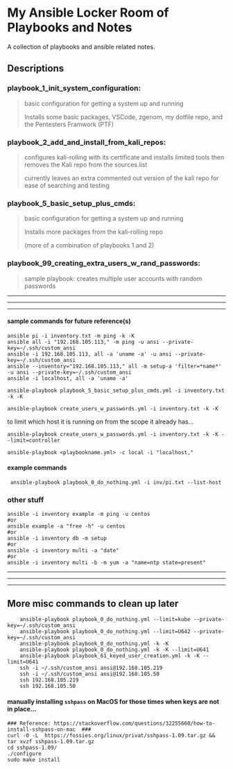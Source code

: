 # My Ansible Locker Room of Playbooks and Notes
A collection of playbooks and ansible related notes.
## Descriptions
### playbook_1_init_system_configuration:
> basic configuration for getting a system up and running
> 
> Installs some basic packages, VSCode, zgenom, my dotfile repo, and the Pentesters Framwork (PTF)

### playbook_2_add_and_install_from_kali_repos:
> configures kali-rolling with its certificate and installs limited tools then removes the Kali repo from the sources.list
> 
> currently leaves an extra commented out version of the kali repo for ease of searching and testing

### playbook_5_basic_setup_plus_cmds:
> basic configuration for getting a system up and running
> 
> Installs more packages from the kali-rolling repo
>
> (more of a combination of playbooks 1 and 2)

### playbook_99_creating_extra_users_w_rand_passwords:
> sample playbook: creates multiple user accounts with random passwords



---
---
---
#### sample commands for future reference(s)
```
ansible pi -i inventory.txt -m ping -k -K 
ansible all -i "192.168.105.113," -m ping -u ansi --private-key=~/.ssh/custom_ansi
ansible -i 192.168.105.113, all -a 'uname -a' -u ansi --private-key=~/.ssh/custom_ansi
ansible --inventory="192.168.105.113," all -m setup-a 'filter=*name*' -u ansi --private-key=~/.ssh/custom_ansi
ansible -i localhost, all -a 'uname -a'
```

```
ansible-playbook playbook_5_basic_setup_plus_cmds.yml -i inventory.txt -k -K
```

```
ansible-playbook create_users_w_passwords.yml -i inventory.txt -k -K
```

to limit which host it is running on from the scope it already has...
```
ansible-playbook create_users_w_passwords.yml -i inventory.txt -k -K --limit=controller
```

```
ansible-playbook <playbookname.yml> -c local -i "localhost,"
```

#### example commands
```
 ansible-playbook playbook_0_do_nothing.yml -i inv/pi.txt --list-host
```

### other stuff

```
ansible -i inventory example -m ping -u centos
#or
ansible example -a "free -h" -u centos
#or
ansible -i inventory db -m setup
#or
ansible -i inventory multi -a "date"
#or 
ansible -i inventory multi -b -m yum -a "name=ntp state=present"

```
---
---
---
## More misc commands to clean up later ##
```
    ansible-playbook playbook_0_do_nothing.yml --limit=kube --private-key=~/.ssh/custom_ansi
    ansible-playbook playbook_0_do_nothing.yml --limit=U642 --private-key=~/.ssh/custom_ansi
    ansible-playbook playbook_0_do_nothing.yml -k -K
    ansible-playbook playbook_0_do_nothing.yml -k -K --limit=U641
    ansible-playbook playbook_61_keyed_user_creation.yml -k -K --limit=U641
    ssh -i ~/.ssh/custom_ansi ansi@192.168.105.219
    ssh -i ~/.ssh/custom_ansi ansi@192.168.105.50
    ssh 192.168.105.219
    ssh 192.168.105.50
```


#### manually installing `sshpass` on MacOS for those times when keys are not in place...
```
### Reference: https://stackoverflow.com/questions/32255660/how-to-install-sshpass-on-mac  ###
curl -O -L  https://fossies.org/linux/privat/sshpass-1.09.tar.gz && tar xvzf sshpass-1.09.tar.gz
cd sshpass-1.09/
./configure
sudo make install
```